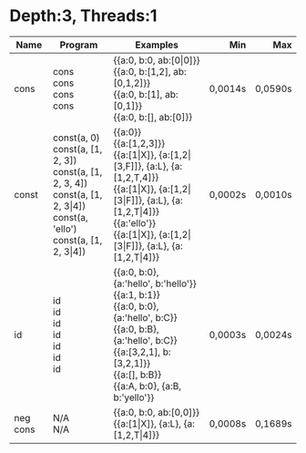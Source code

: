 # Depth:3, Threads:1
Name | Program | Examples | Min | Max
--- | --- | --- | ---: | ---:
cons | cons<br/>cons<br/>cons<br/>cons | {{a:0, b:0, ab:[0\|0]}}<br/>{{a:0, b:[1,2], ab:[0,1,2]}}<br/>{{a:0, b:[1], ab:[0,1]}}<br/>{{a:0, b:[], ab:[0]}} | 0,0014s | 0,0590s
const | const(a, 0)<br/>const(a, [1, 2, 3])<br/>const(a, [1, 2, 3, 4])<br/>const(a, [1, 2, 3\|4])<br/>const(a, 'ello')<br/>const(a, [1, 2, 3\|4]) | {{a:0}}<br/>{{a:[1,2,3]}}<br/>{{a:[1\|X]}, {a:[1,2\|[3,F]]}, {a:L}, {a:[1,2,T,4]}}<br/>{{a:[1\|X]}, {a:[1,2\|[3\|F]]}, {a:L}, {a:[1,2,T\|4]}}<br/>{{a:'ello'}}<br/>{{a:[1\|X]}, {a:[1,2\|[3\|F]]}, {a:L}, {a:[1,2,T\|4]}} | 0,0002s | 0,0010s
id | id<br/>id<br/>id<br/>id<br/>id<br/>id<br/>id | {{a:0, b:0}, {a:'hello', b:'hello'}}<br/>{{a:1, b:1}}<br/>{{a:0, b:0}, {a:'hello', b:C}}<br/>{{a:0, b:B}, {a:'hello', b:C}}<br/>{{a:[3,2,1], b:[3,2,1]}}<br/>{{a:[], b:B}}<br/>{{a:A, b:0}, {a:B, b:'yello'}} | 0,0003s | 0,0024s
neg cons | N/A<br/>N/A | {{a:0, b:0, ab:[0,0]}}<br/>{{a:[1\|X]}, {a:L}, {a:[1,2,T\|4]}} | 0,0008s | 0,1689s
